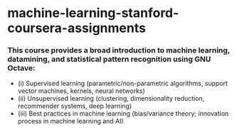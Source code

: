 # machine-learning-stanford-coursera-assignments
### This course provides a broad introduction to machine learning, datamining, and statistical pattern recognition using GNU Octave:
- (i) Supervised learning (parametric/non-parametric algorithms, support vector machines, kernels, neural networks)
- (ii) Unsupervised learning (clustering, dimensionality reduction, recommender systems, deep learning)
- (iii) Best practices in machine learning (bias/variance theory; innovation process in machine learning and AI)
